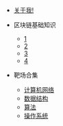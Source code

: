 * [关于我!](./docs/me.md)
  
* 区块链基础知识

  * [1](./docs/b-1面试题总结-Java基础.md)
  * [2](./docs/b-2Java集合.md)
  * [3](./docs/b-3Java多线程.md)
  * [4](./docs/b-4jvm.md)

* 靶场合集

  * [计算机网络](./docs/c-1计算机网络.md)
  * [数据结构](./docs/c-2数据结构.md)
  * [算法](./docs/c-3算法.md)
  * [操作系统](./docs/c-4操作系统.md)

  

